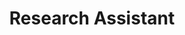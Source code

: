 ---
name: Kat Netel
title: Research Assistant
majors: "Ecology and Evolutionary Biology and Environmental Studies"
graduation_date: 
picture_name: Kat_Netel.JPG
---